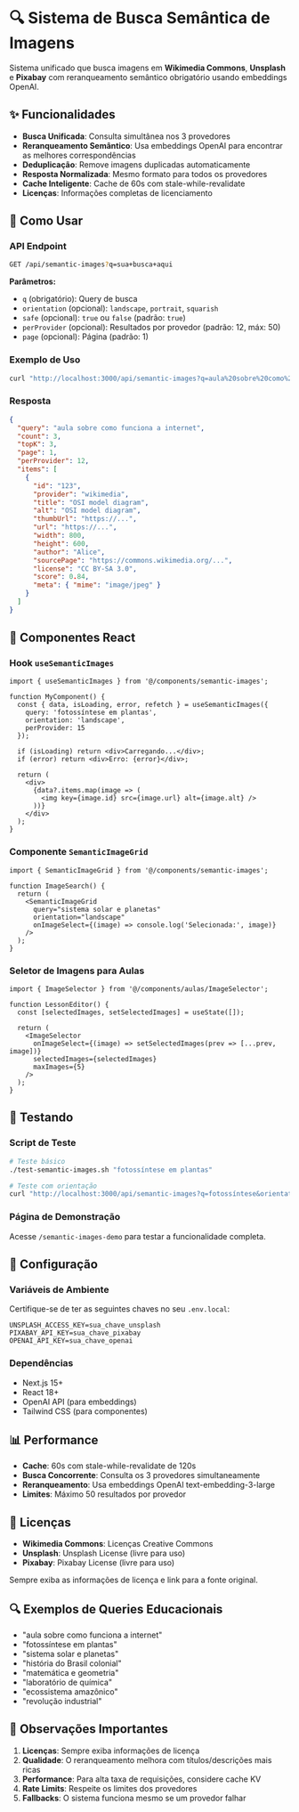 # 🔍 Sistema de Busca Semântica de Imagens

Sistema unificado que busca imagens em **Wikimedia Commons**, **Unsplash** e **Pixabay** com reranqueamento semântico obrigatório usando embeddings OpenAI.

## ✨ Funcionalidades

- **Busca Unificada**: Consulta simultânea nos 3 provedores
- **Reranqueamento Semântico**: Usa embeddings OpenAI para encontrar as melhores correspondências
- **Deduplicação**: Remove imagens duplicadas automaticamente
- **Resposta Normalizada**: Mesmo formato para todos os provedores
- **Cache Inteligente**: Cache de 60s com stale-while-revalidate
- **Licenças**: Informações completas de licenciamento

## 🚀 Como Usar

### API Endpoint

```bash
GET /api/semantic-images?q=sua+busca+aqui
```

**Parâmetros:**
- `q` (obrigatório): Query de busca
- `orientation` (opcional): `landscape`, `portrait`, `squarish`
- `safe` (opcional): `true` ou `false` (padrão: `true`)
- `perProvider` (opcional): Resultados por provedor (padrão: 12, máx: 50)
- `page` (opcional): Página (padrão: 1)

### Exemplo de Uso

```bash
curl "http://localhost:3000/api/semantic-images?q=aula%20sobre%20como%20funciona%20a%20internet"
```

### Resposta

```json
{
  "query": "aula sobre como funciona a internet",
  "count": 3,
  "topK": 3,
  "page": 1,
  "perProvider": 12,
  "items": [
    {
      "id": "123",
      "provider": "wikimedia",
      "title": "OSI model diagram",
      "alt": "OSI model diagram",
      "thumbUrl": "https://...",
      "url": "https://...",
      "width": 800,
      "height": 600,
      "author": "Alice",
      "sourcePage": "https://commons.wikimedia.org/...",
      "license": "CC BY-SA 3.0",
      "score": 0.84,
      "meta": { "mime": "image/jpeg" }
    }
  ]
}
```

## 🎯 Componentes React

### Hook `useSemanticImages`

```tsx
import { useSemanticImages } from '@/components/semantic-images';

function MyComponent() {
  const { data, isLoading, error, refetch } = useSemanticImages({
    query: 'fotossíntese em plantas',
    orientation: 'landscape',
    perProvider: 15
  });

  if (isLoading) return <div>Carregando...</div>;
  if (error) return <div>Erro: {error}</div>;

  return (
    <div>
      {data?.items.map(image => (
        <img key={image.id} src={image.url} alt={image.alt} />
      ))}
    </div>
  );
}
```

### Componente `SemanticImageGrid`

```tsx
import { SemanticImageGrid } from '@/components/semantic-images';

function ImageSearch() {
  return (
    <SemanticImageGrid
      query="sistema solar e planetas"
      orientation="landscape"
      onImageSelect={(image) => console.log('Selecionada:', image)}
    />
  );
}
```

### Seletor de Imagens para Aulas

```tsx
import { ImageSelector } from '@/components/aulas/ImageSelector';

function LessonEditor() {
  const [selectedImages, setSelectedImages] = useState([]);

  return (
    <ImageSelector
      onImageSelect={(image) => setSelectedImages(prev => [...prev, image])}
      selectedImages={selectedImages}
      maxImages={5}
    />
  );
}
```

## 🧪 Testando

### Script de Teste

```bash
# Teste básico
./test-semantic-images.sh "fotossíntese em plantas"

# Teste com orientação
curl "http://localhost:3000/api/semantic-images?q=fotossíntese&orientation=landscape"
```

### Página de Demonstração

Acesse `/semantic-images-demo` para testar a funcionalidade completa.

## 🔧 Configuração

### Variáveis de Ambiente

Certifique-se de ter as seguintes chaves no seu `.env.local`:

```env
UNSPLASH_ACCESS_KEY=sua_chave_unsplash
PIXABAY_API_KEY=sua_chave_pixabay
OPENAI_API_KEY=sua_chave_openai
```

### Dependências

- Next.js 15+
- React 18+
- OpenAI API (para embeddings)
- Tailwind CSS (para componentes)

## 📊 Performance

- **Cache**: 60s com stale-while-revalidate de 120s
- **Busca Concorrente**: Consulta os 3 provedores simultaneamente
- **Reranqueamento**: Usa embeddings OpenAI text-embedding-3-large
- **Limites**: Máximo 50 resultados por provedor

## 🎨 Licenças

- **Wikimedia Commons**: Licenças Creative Commons
- **Unsplash**: Unsplash License (livre para uso)
- **Pixabay**: Pixabay License (livre para uso)

Sempre exiba as informações de licença e link para a fonte original.

## 🔍 Exemplos de Queries Educacionais

- "aula sobre como funciona a internet"
- "fotossíntese em plantas"
- "sistema solar e planetas"
- "história do Brasil colonial"
- "matemática e geometria"
- "laboratório de química"
- "ecossistema amazônico"
- "revolução industrial"

## 🚨 Observações Importantes

1. **Licenças**: Sempre exiba informações de licença
2. **Qualidade**: O reranqueamento melhora com títulos/descrições mais ricas
3. **Performance**: Para alta taxa de requisições, considere cache KV
4. **Rate Limits**: Respeite os limites dos provedores
5. **Fallbacks**: O sistema funciona mesmo se um provedor falhar
